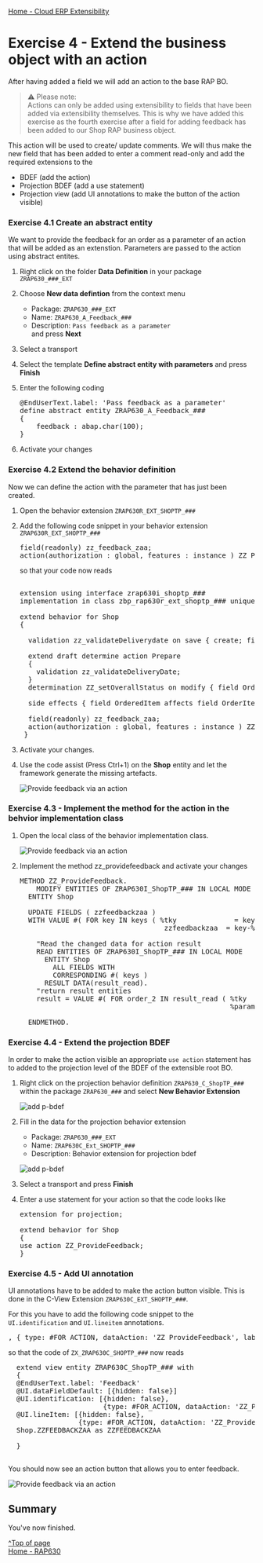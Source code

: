 [Home - Cloud ERP Extensibility](../../../../#exercises)

# Exercise 4 - Extend the business object with an action 

After having added a field we will add an action to the base RAP BO. 

> ⚠ Please note:  
> Actions can only be added using extensibility to fields that have been added via extensibility themselves.
> This is why we have added this exercise as the fourth exercise after a field for adding feedback has been added to our Shop RAP business object.   

This action will be used to create/ update comments. 
We will thus make the new field that has been added to enter a comment read-only 
and add the required extensions to the 

- BDEF (add the action)
- Projection BDEF (add a use statement)
- Projection view (add UI annotations to make the button of the action visible)

### Exercise 4.1 Create an abstract entity

We want to provide the feedback for an order as a parameter of an action that will be added as an extenstion.
Parameters are passed to the action using abstract entites.

1. Right click on the folder **Data Definition** in your package `ZRAP630_###_EXT` 
2. Choose **New data defintion** from the context menu  
   - Package: `ZRAP630_###_EXT`  
   - Name: `ZRAP630_A_Feedback_###`   
   - Description: `Pass feedback as a parameter`  
   and press **Next**
5. Select a transport   
5. Select the template **Define abstract entity with parameters** and press **Finish**  
6. Enter the following coding

   <pre lang="ABAP">
   @EndUserText.label: 'Pass feedback as a parameter'
   define abstract entity ZRAP630_A_Feedback_###  
   {
       feedback : abap.char(100);  
   }
   </pre>    

7. Activate your changes   

### Exercise 4.2 Extend the behavior definition 

Now we can define the action with the parameter that has just been created.  

1. Open the behavior extension `ZRAP630R_EXT_SHOPTP_###` 
2. Add the following code snippet in your behavior extension `ZRAP630R_EXT_SHOPTP_###`  

   <pre lang="ABAP">
   field(readonly) zz_feedback_zaa;
   action(authorization : global, features : instance ) ZZ_ProvideFeedback  parameter ZRAP630_A_Feedback_### result[1] $self;
   </pre> 
  
   so that your code now reads
  
   <pre lang="ABAP">  
   extension using interface zrap630i_shoptp_###
   implementation in class zbp_rap630r_ext_shoptp_### unique;
   
   extend behavior for Shop
   {
   
     validation zz_validateDeliverydate on save { create; field DeliveryDate; }
   
     extend draft determine action Prepare
     {
       validation zz_validateDeliveryDate;
     }
     determination ZZ_setOverallStatus on modify { field OrderedItem; }
   
     side effects { field OrderedItem affects field OrderItemPrice , field CurrencyCode ; }
   
     field(readonly) zz_feedback_zaa;
     action(authorization : global, features : instance ) ZZ_ProvideFeedback  parameter ZRAP630_A_Feedback_### result[1] $self;
    }
   </pre>

3. Activate your changes.     

3. Use the code assist (Press Ctrl+1) on the **Shop** entity and let the framework generate the missing artefacts.

   ![Provide feedback via an action](images/ex4_implement_action_010.png)

### Exercise 4.3 - Implement the method for the action in the behvior implementation class

1. Open the local class of the behavior implementation class.

   ![Provide feedback via an action](images/ex4_implement_action_020.png)

2. Implement the method zz_providefeedback and activate your changes

   <pre lang="ABAP">
   METHOD ZZ_ProvideFeedback.
       MODIFY ENTITIES OF ZRAP630I_ShopTP_### IN LOCAL MODE
     ENTITY Shop
   
     UPDATE FIELDS ( zzfeedbackzaa )
     WITH VALUE #( FOR key IN keys ( %tky              = key-%tky
                                      zzfeedbackzaa  = key-%param-feedback  ) ).
   
       "Read the changed data for action result
       READ ENTITIES OF ZRAP630I_ShopTP_### IN LOCAL MODE
         ENTITY Shop
           ALL FIELDS WITH
           CORRESPONDING #( keys )
         RESULT DATA(result_read).
       "return result entities
       result = VALUE #( FOR order_2 IN result_read ( %tky   = order_2-%tky
                                                      %param = order_2 ) ).
   
     ENDMETHOD.
   </pre>

### Exercise 4.4 - Extend the projection BDEF

In order to make the action visible an appropriate `use action` statement has to added to the projection level of the BDEF of the extensible root BO.

1. Right click on the projection behavior definition `ZRAP630_C_ShopTP_###` within the package `ZRAP630_###` and select **New Behavior Extension**  
   
   ![add p-bdef](images/ex4_add_p_bdef_extension_020.png)   

2. Fill in the data for the projection behavior extension

   - Package: `ZRAP630_###_EXT` 
   - Name: `ZRAP630C_Ext_SHOPTP_###`
   - Description: Behavior extension for projection bdef   

   ![add p-bdef](images/ex4_add_p_bdef_extension_030.png)  

3. Select a transport and press **Finish**  

4. Enter a use statement for your action so that the code looks like 

   <pre lang="ABAP">
   extension for projection;
   
   extend behavior for Shop
   {
   use action ZZ_ProvideFeedback;
   }
   </pre>

### Exercise 4.5 - Add UI annotation

UI annotations have to be added to make the action button visible. This is done in the C-View Extension `ZRAP630C_EXT_SHOPTP_###`.   

For this you have to add the following code snippet to the `UI.identification` and `UI.lineitem` annotations.

<pre>, { type: #FOR_ACTION, dataAction: 'ZZ_ProvideFeedback', label: 'Update feedback' } </pre>

so that the code of `ZX_ZRAP630C_SHOPTP_###` now reads   

   <pre lang="ABAP">
  extend view entity ZRAP630C_ShopTP_### with
  {
  @EndUserText.label: 'Feedback'
  @UI.dataFieldDefault: [{hidden: false}]
  @UI.identification: [{hidden: false},
                       {type: #FOR_ACTION, dataAction: 'ZZ_ProvideFeedback', label: 'Update feedback' } ]
  @UI.lineItem: [{hidden: false},
                 {type: #FOR_ACTION, dataAction: 'ZZ_ProvideFeedback', label: 'Update feedback' } ]
  Shop.ZZFEEDBACKZAA as ZZFEEDBACKZAA

  }
   </pre>

You should now see an action button that allows you to enter feedback.

![Provide feedback via an action](images/ex4_implement_action_030.png)

## Summary

You've now finished.

[^Top of page](#)   
[Home - RAP630](../../../../#exercises)   

